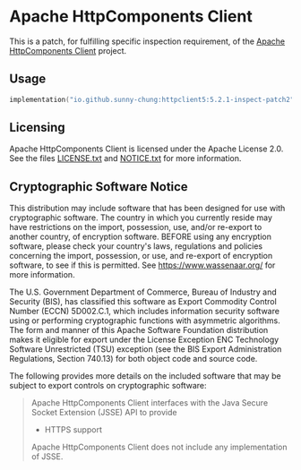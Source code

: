 <!--
   ====================================================================
   Licensed to the Apache Software Foundation (ASF) under one
   or more contributor license agreements.  See the NOTICE file
   distributed with this work for additional information
   regarding copyright ownership.  The ASF licenses this file
   to you under the Apache License, Version 2.0 (the
   "License"); you may not use this file except in compliance
   with the License.  You may obtain a copy of the License at
     http://www.apache.org/licenses/LICENSE-2.0
   Unless required by applicable law or agreed to in writing,
   software distributed under the License is distributed on an
   "AS IS" BASIS, WITHOUT WARRANTIES OR CONDITIONS OF ANY
   KIND, either express or implied.  See the License for the
   specific language governing permissions and limitations
   under the License.
   ====================================================================
   This software consists of voluntary contributions made by many
   individuals on behalf of the Apache Software Foundation.  For more
   information on the Apache Software Foundation, please see
   <http://www.apache.org />.
 -->
Apache HttpComponents Client
============================

This is a patch, for fulfilling specific inspection requirement, of the [Apache HttpComponents Client](https://github.com/apache/httpcomponents-client) project.

Usage
-----

```kotlin
implementation("io.github.sunny-chung:httpclient5:5.2.1-inspect-patch2")
```

Licensing
---------

Apache HttpComponents Client is licensed under the Apache License 2.0.
See the files [LICENSE.txt](./LICENSE.txt) and [NOTICE.txt](./NOTICE.txt) for more information.

Cryptographic Software Notice
-----------------------------

This distribution may include software that has been designed for use
with cryptographic software. The country in which you currently reside
may have restrictions on the import, possession, use, and/or re-export
to another country, of encryption software. BEFORE using any encryption
software, please check your country's laws, regulations and policies
concerning the import, possession, or use, and re-export of encryption
software, to see if this is permitted. See https://www.wassenaar.org/
for more information.

The U.S. Government Department of Commerce, Bureau of Industry and
Security (BIS), has classified this software as Export Commodity
Control Number (ECCN) 5D002.C.1, which includes information security
software using or performing cryptographic functions with asymmetric
algorithms. The form and manner of this Apache Software Foundation
distribution makes it eligible for export under the License Exception
ENC Technology Software Unrestricted (TSU) exception (see the BIS
Export Administration Regulations, Section 740.13) for both object
code and source code.

The following provides more details on the included software that
may be subject to export controls on cryptographic software:

> Apache HttpComponents Client interfaces with the
> Java Secure Socket Extension (JSSE) API to provide
> - HTTPS support
> 
> Apache HttpComponents Client does not include any
> implementation of JSSE.
